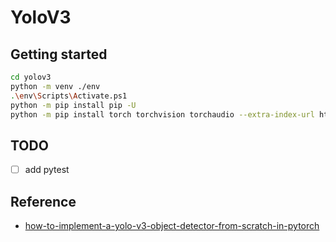 # YoloV3


## Getting started
```bash
cd yolov3
python -m venv ./env
.\env\Scripts\Activate.ps1
python -m pip install pip -U
python -m pip install torch torchvision torchaudio --extra-index-url https://download.pytorch.org/whl/cu116
```


## TODO
- [ ] add pytest


## Reference
* [how-to-implement-a-yolo-v3-object-detector-from-scratch-in-pytorch](https://blog.paperspace.com/how-to-implement-a-yolo-v3-object-detector-from-scratch-in-pytorch-part-2/)
